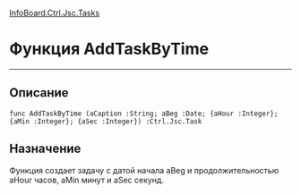 ﻿---
Link: InfoBoard.Ctrl.Jsc.Tasks.@AddTaskByTime
---

<!---  Навигация
[Имя проекта](#) :
-->
[InfoBoard.Ctrl.Jsc.Tasks](Default)

# Функция AddTaskByTime
---

## Описание

    func AddTaskByTime (aCaption :String; aBeg :Date; {aHour :Integer}; {aMin :Integer}; {aSec :Integer}) :Ctrl.Jsc.Task

<!--
## Аргументы{#Args}

### Аргумент1

Описание аргумента 1
-->

## Назначение

Функция создает задачу с датой начала aBeg и продолжительностью aHour часов, aMin минут и aSec секунд.

<!--
## Пример

    AddTaskByTime...
-->

